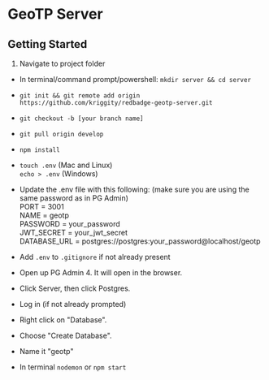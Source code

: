 <h1>GeoTP Server</h1>
<h2>Getting Started</h2>

1. Navigate to project folder

+ In terminal/command prompt/powershell: ```mkdir server && cd server```

+ ```git init && git remote add origin https://github.com/kriggity/redbadge-geotp-server.git```

+ ```git checkout -b [your branch name]```

+ ```git pull origin develop```

+ ```npm install```

+ ```touch .env``` (Mac and Linux)  
    ```echo > .env``` (Windows)

+ Update the .env file with this following:
   (make sure you are using the same password as in PG Admin)  
    PORT = 3001  
    NAME = geotp  
    PASSWORD = your\_password  
    JWT\_SECRET = your\_jwt\_secret   
    DATABASE\_URL = postgres://postgres:your\_password@localhost/geotp

+ Add ```.env``` to ```.gitignore``` if not already present

+ Open up PG Admin 4. It will open in the browser.

+ Click Server, then click Postgres.

+ Log in (if not already prompted)

+ Right click on "Database".

+ Choose "Create Database".

+ Name it "geotp"

+ In terminal ```nodemon``` or ```npm start```

